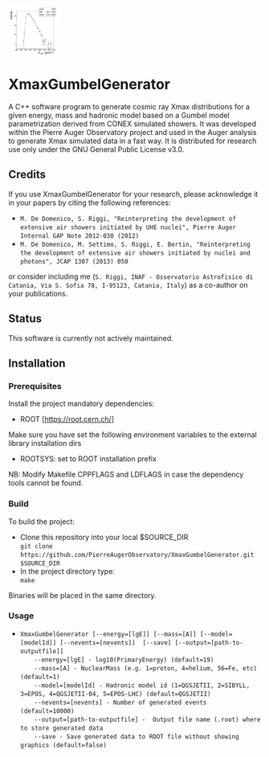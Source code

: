 <p align="left">
  <img src="logo.png" alt="XmaxGumbelGenerator sample output"/>
</p>

# XmaxGumbelGenerator
A C++ software program to generate cosmic ray Xmax distributions for a given energy, mass and hadronic model based on a Gumbel model parametrization derived from CONEX simulated showers. It was developed within the Pierre Auger Observatory project and used in the Auger analysis to generate Xmax simulated data in a fast way.
It is distributed for research use only under the GNU General Public License v3.0.

## **Credits**
If you use XmaxGumbelGenerator for your research, please acknowledge it in your papers by citing the following references:

* `M. De Domenico, S. Riggi, "Reinterpreting the development of extensive air showers initiated by UHE nuclei", Pierre Auger Internal GAP Note 2012-030 (2012)`
* `M. De Domenico, M. Settimo, S. Riggi, E. Bertin, "Reinterpreting the development of extensive air showers initiated by nuclei and photons", JCAP 1307 (2013) 050`

or consider including me (`S. Riggi, INAF - Osservatorio Astrofisico di Catania, Via S. Sofia 78, I-95123, Catania, Italy`)
as a co-author on your publications.

## **Status**
This software is currently not actively maintained.

## **Installation**  

### **Prerequisites**
Install the project mandatory dependencies:  
* ROOT [https://root.cern.ch/]

Make sure you have set the following environment variables to the external library installation dirs 
* ROOTSYS: set to ROOT installation prefix

NB: Modify Makefile CPPFLAGS and LDFLAGS in case the dependency tools cannot be found.

### **Build**
To build the project:

* Clone this repository into your local $SOURCE_DIR    
  ```git clone https://github.com/PierreAugerObservatory/XmaxGumbelGenerator.git $SOURCE_DIR```    
* In the project directory type:    
  ```make```  

Binaries will be placed in the same directory.

### **Usage**
* ```XmaxGumbelGenerator [--energy=[lgE]] [--mass=[A]] [--model=[modelId]] [--nevents=[nevents]]  [--save] [--output=[path-to-outputfile]]```    
&nbsp;&nbsp;&nbsp;&nbsp;&nbsp;&nbsp;&nbsp;```--energy=[lgE] - log10(PrimaryEnergy) (default=19)```     
&nbsp;&nbsp;&nbsp;&nbsp;&nbsp;&nbsp;&nbsp;```--mass=[A] - NuclearMass (e.g. 1=proton, 4=helium, 56=Fe, etc) (default=1)```   
&nbsp;&nbsp;&nbsp;&nbsp;&nbsp;&nbsp;&nbsp;```--model=[modelId] - Hadronic model id (1=QGSJETII, 2=SIBYLL, 3=EPOS, 4=QGSJETII-04, 5=EPOS-LHC) (default=QGSJETII)```     
&nbsp;&nbsp;&nbsp;&nbsp;&nbsp;&nbsp;&nbsp;```--nevents=[nevents] - Number of generated events (default=10000)```   
&nbsp;&nbsp;&nbsp;&nbsp;&nbsp;&nbsp;&nbsp;```--output=[path-to-outputfile] -  Output file name (.root) where to store generated data```       
&nbsp;&nbsp;&nbsp;&nbsp;&nbsp;&nbsp;&nbsp;```--save - Save generated data to ROOT file without showing graphics (default=false)```    
